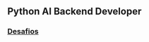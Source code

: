 ## Python AI Backend Developer

### [Desafios](https://github.com/elnataoliveira/DIO/tree/main/Python%20AI%20Backend%20Developer/Desafios)
